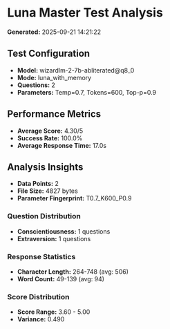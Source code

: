 # Luna Master Test Analysis

**Generated:** 2025-09-21 14:21:22

## Test Configuration
- **Model:** wizardlm-2-7b-abliterated@q8_0
- **Mode:** luna_with_memory
- **Questions:** 2
- **Parameters:** Temp=0.7, Tokens=600, Top-p=0.9

## Performance Metrics
- **Average Score:** 4.30/5
- **Success Rate:** 100.0%
- **Average Response Time:** 17.0s

## Analysis Insights
- **Data Points:** 2
- **File Size:** 4827 bytes
- **Parameter Fingerprint:** T0.7_K600_P0.9

### Question Distribution
- **Conscientiousness:** 1 questions
- **Extraversion:** 1 questions

### Response Statistics
- **Character Length:** 264-748 (avg: 506)
- **Word Count:** 49-139 (avg: 94)

### Score Distribution
- **Score Range:** 3.60 - 5.00
- **Variance:** 0.490
